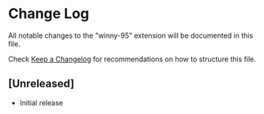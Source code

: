 # Change Log

All notable changes to the "winny-95" extension will be documented in this file.

Check [Keep a Changelog](http://keepachangelog.com/) for recommendations on how to structure this file.

## [Unreleased]

- Initial release
